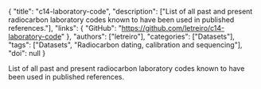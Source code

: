 {
  "title": "c14-laboratory-code",
  "description": ["List of all past and present radiocarbon laboratory codes known to have been used in published references."],
  "links": {
    "GitHub": "https://github.com/letreiro/c14-laboratory-code"
  },
  "authors": ["letreiro"],
  "categories": ["Datasets"],
  "tags": ["Datasets", "Radiocarbon dating, calibration and sequencing"],
  "doi": null
}

<!-- Generated by csv2md.R – do not edit by hand -->

List of all past and present radiocarbon laboratory codes known to have been used in published references.